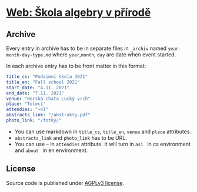 # [Web: Škola algebry v přírodě](https://www.karlin.mff.cuni.cz/~skolavprirode/)

## Archive
Every entry in archive has to be in separate files in `_archiv` named `year-month-day-type.md` where `year`,`month`, `day` are date when event started.

In each archive entry has to be front matter in this format:
```yml
title_cs: "Podzimní škola 2021"
title_en: "Fall school 2021"
start_date: "4.11. 2021"
end_date: "7.11. 2021"
venue: "Horská chata Lucký vrch"
place: "Telecí"
attendies: "~41"
abstracts_link: "/abstrakty.pdf"
photo_link: "/fotky/"
```

- You can use markdown in `title_cs`, `title_en`, `venue` and `place` attributes.
- `abstracts_link` and `photo_link` has to be URL.
- You can use `~` in `attendies` attribute. It will turn in `asi ` in cs environment and `about ` in en environment.


## License
Source code is published under [AGPLv3 license](https://github.com/ondrachwiedziuk/skolavprirodenew/blob/main/LICENSE).

